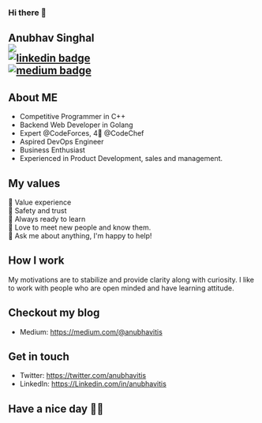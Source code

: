### Hi there 👋
## Anubhav Singhal <br>[![](https://img.shields.io/twitter/follow/anubhavitis?style=social)](https://twitter.com/intent/follow?screen_name=anubhavitis) <br>[![linkedin badge](https://img.shields.io/badge/anubhavitis-30302f?style=flat&logo=linkedin)](https://www.linkedin.com/in/anubhavitis) <br>[![medium badge](https://img.shields.io/badge/anubhavitis-30302f?style=flat&logo=medium)](https://medium.com/@anubhavitis)

## About ME
* Competitive Programmer in C++
* Backend Web Developer in Golang
* Expert @CodeForces, 4🌟 @CodeChef
* Aspired DevOps Engineer
* Business Enthusiast
* Experienced in Product Development, sales and management.


## My values
🌟 Value experience<br>
💖 Safety and trust<br>
🍏 Always ready to learn<br>
🙌 Love to meet new people and know them.<br>
💬 Ask me about anything, I'm happy to help! 

## How I work
My motivations are to stabilize and provide clarity along with curiosity. I like to work with people who are open minded and have learning attitude.

## Checkout my blog
- Medium: https://medium.com/@anubhavitis

## Get in touch
- Twitter: https://twitter.com/anubhavitis
- LinkedIn: https://Linkedin.com/in/anubhavitis

## Have a nice day 🌟🌟
